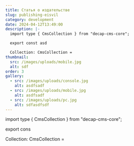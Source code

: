 ```yaml
---
title: Статья о издательстве
slug: publishing-eisvil
category: development
date: 2024-04-12T13:49:00
description: |-
  import type { CmsCollection } from "decap-cms-core";

  export const asd

  Collection: CmsCollection =
thumbnail:
  src: /images/uploads/mobile.jpg
  alt: sdf
order: 3
gallery:
  - src: /images/uploads/console.jpg
    alt: asdfsadf
  - src: /images/uploads/mobile.jpg
    alt: asdfsadf
  - src: /images/uploads/pc.jpg
    alt: sdfasdfsdf
---
```


import type { CmsCollection } from "decap-cms-core";

export cons

Collection: CmsCollection =
